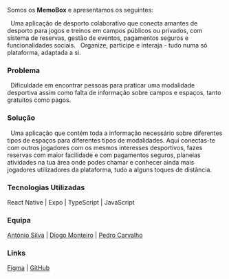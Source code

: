 Somos os **MemoBox** e apresentamos os seguintes:

&nbsp;&nbsp;Uma aplicação de desporto colaborativo que conecta amantes de desporto para jogos e treinos em campos públicos ou privados, com sistema de reservas, gestão de eventos, pagamentos seguros e funcionalidades sociais. 
&nbsp;&nbsp;Organize, participe e interaja - tudo numa só plataforma, adaptada a si.

### Problema
&nbsp;&nbsp;Dificuldade em encontrar pessoas para praticar uma modalidade desportiva assim como falta de informação sobre campos e espaços, tanto gratuitos como pagos.

### Solução
&nbsp;&nbsp;Uma aplicação que contém toda a informação necessário sobre diferentes tipos de espaços para diferentes tipos de modalidades. Aqui conectas-te com outros jogadores com os mesmos interesses desportivos, fazes reservas com maior facilidade e com pagamentos seguros, planeias atividades na tua área onde podes chamar e conhecer ainda mais jogadores utilizadores da plataforma, tudo a alguns toques de distância.

### Tecnologias Utilizadas
React Native | Expo | TypeScript | JavaScript

### Equipa
[António Silva](https://www.linkedin.com/in/ant%C3%B3nio-silva-549a742a2/) | [Diogo Monteiro](https://www.linkedin.com/in/monteiro-diogo/) | [Pedro Carvalho](https://www.linkedin.com/in/pedro-carvalho-760678280/)

### Links
[Figma](https://www.figma.com/design/PdVungRYZQFcU2RjEFiizP/Osciladores-Desporto-?node-id=0-1&p=f&t=iiepvlkzgwHwUtmw-0) | [GitHub](https://github.com/t-ros/ShiftAppens2025)

